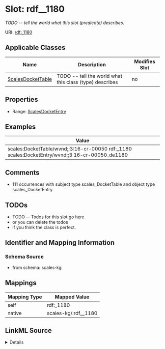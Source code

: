

# Slot: rdf__1180


_TODO -- tell the world what this slot (predicate) describes._





URI: [rdf:_1180](http://www.w3.org/1999/02/22-rdf-syntax-ns#_1180)



<!-- no inheritance hierarchy -->





## Applicable Classes

| Name | Description | Modifies Slot |
| --- | --- | --- |
| [ScalesDocketTable](../classes/ScalesDocketTable.md) | TODO -- tell the world what this class (type) describes |  no  |







## Properties

* Range: [ScalesDocketEntry](../classes/ScalesDocketEntry.md)






## Examples

| Value |
| --- |
| scales:DocketTable/wvnd;;3:16-cr-00050 rdf:_1180 scales:DocketEntry/wvnd;;3:16-cr-00050_de1180 |

## Comments

* 111 occurrences with subject type scales_DocketTable and object type scales_DocketEntry.

## TODOs

* TODO -- Todos for this slot go here
* or you can delete the todos
* if you think the class is perfect.

## Identifier and Mapping Information







### Schema Source


* from schema: scales-kg




## Mappings

| Mapping Type | Mapped Value |
| ---  | ---  |
| self | rdf:_1180 |
| native | scales-kg/:rdf__1180 |




## LinkML Source

<details>
```yaml
name: rdf__1180
description: TODO -- tell the world what this slot (predicate) describes.
todos:
- TODO -- Todos for this slot go here
- or you can delete the todos
- if you think the class is perfect.
comments:
- 111 occurrences with subject type scales_DocketTable and object type scales_DocketEntry.
examples:
- value: scales:DocketTable/wvnd;;3:16-cr-00050 rdf:_1180 scales:DocketEntry/wvnd;;3:16-cr-00050_de1180
from_schema: scales-kg
rank: 1000
slot_uri: rdf:_1180
alias: rdf__1180
domain_of:
- scales_DocketTable
range: scales_DocketEntry

```
</details>